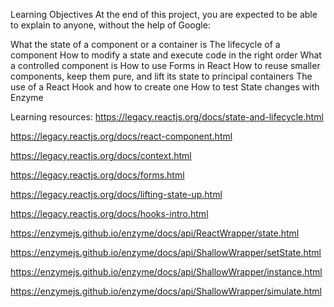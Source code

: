 Learning Objectives
At the end of this project, you are expected to be able to explain to anyone, without the help of Google:

What the state of a component or a container is
The lifecycle of a component
How to modify a state and execute code in the right order
What a controlled component is
How to use Forms in React
How to reuse smaller components, keep them pure, and lift its state to principal containers
The use of a React Hook and how to create one
How to test State changes with Enzyme

Learning resources:
https://legacy.reactjs.org/docs/state-and-lifecycle.html

https://legacy.reactjs.org/docs/react-component.html

https://legacy.reactjs.org/docs/context.html

https://legacy.reactjs.org/docs/forms.html

https://legacy.reactjs.org/docs/lifting-state-up.html

https://legacy.reactjs.org/docs/hooks-intro.html

https://enzymejs.github.io/enzyme/docs/api/ReactWrapper/state.html

https://enzymejs.github.io/enzyme/docs/api/ShallowWrapper/setState.html

https://enzymejs.github.io/enzyme/docs/api/ShallowWrapper/instance.html

https://enzymejs.github.io/enzyme/docs/api/ShallowWrapper/simulate.html
